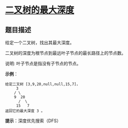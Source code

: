 # [二叉树的最大深度][Title]

## 题目描述

给定一个二叉树，找出其最大深度。

二叉树的深度为根节点到最远叶子节点的最长路径上的节点数。

说明: 叶子节点是指没有子节点的节点。

**示例**：

    给定二叉树 [3,9,20,null,null,15,7]，
         3
        / \
        9  20
          /  \
         15   7
    返回它的最大深度 3 。

**提示**：深度优先搜索（DFS）

[Title]: https://leetcode-cn.com/problems/maximum-depth-of-binary-tree/description/